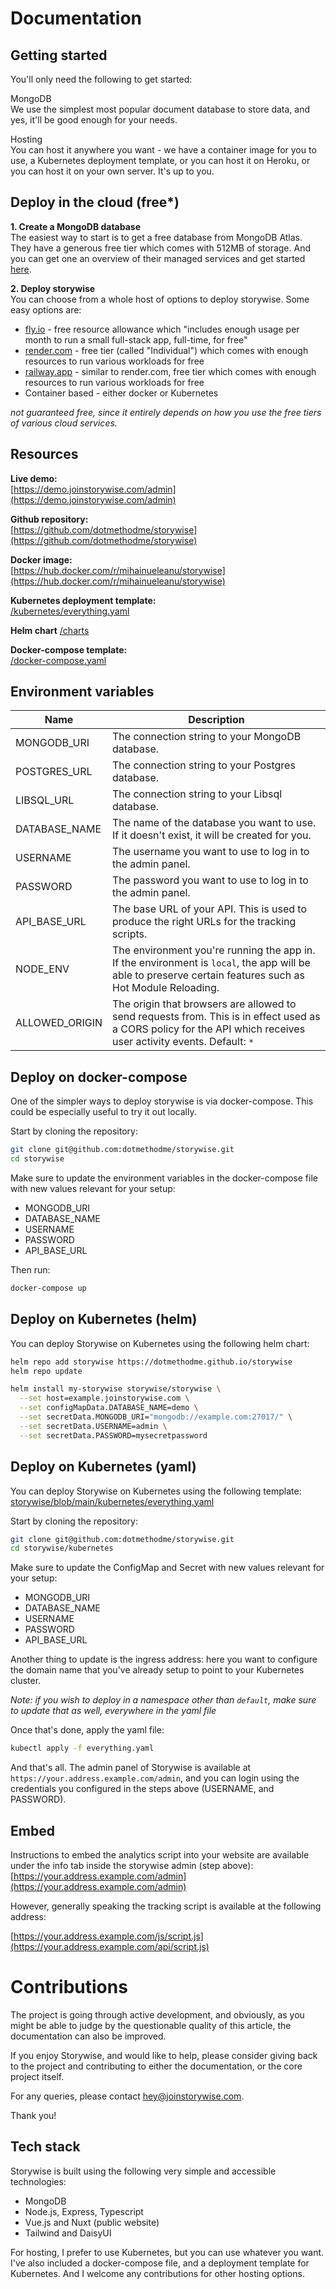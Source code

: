 # Documentation

## Getting started

You'll only need the following to get started:

MongoDB  
We use the simplest most popular document database to store data, and yes, it'll be good enough for your needs.

Hosting  
You can host it anywhere you want - we have a container image for you to use, a Kubernetes deployment template, or you can host it on Heroku, or you can host it on your own server. It's up to you.

## Deploy in the cloud (free*)

**1. Create a MongoDB database**  
The easiest way to start is to get a free database from MongoDB Atlas. They have a generous free tier which comes with 512MB of storage. And you can get one an overview of their managed services and get started [here](https://www.mongodb.com/pricing).

**2. Deploy storywise**  
You can choose from a whole host of options to deploy storywise. Some easy options are:
- [fly.io](https://fly.io/) - free resource allowance which "includes enough usage per month to run a small full-stack app, full-time, for free"
- [render.com](https://render.com/) - free tier (called "Individual") which comes with enough resources to run various workloads for free
- [railway.app](https://railway.app/) - similar to render.com, free tier which comes with enough resources to run various workloads for free
- Container based - either docker or Kubernetes

*not guaranteed free, since it entirely depends on how you use the free tiers of various cloud services.*

## Resources

**Live demo:**  
[https://demo.joinstorywise.com/admin](https://demo.joinstorywise.com/admin)  

**Github repository:**  
[https://github.com/dotmethodme/storywise](https://github.com/dotmethodme/storywise)

**Docker image:**  
[https://hub.docker.com/r/mihainueleanu/storywise](https://hub.docker.com/r/mihainueleanu/storywise)

**Kubernetes deployment template:**  
[/kubernetes/everything.yaml](https://github.com/dotmethodme/storywise/blob/main/kubernetes/everything.yaml)

**Helm chart**
[/charts](https://github.com/dotmethodme/storywise/blob/main/charts)

**Docker-compose template:**  
[/docker-compose.yaml](https://github.com/dotmethodme/storywise/blob/main/docker-compose.yaml)

## Environment variables

| Name           | Description                                                                                                                                                       |
| -------------- | ----------------------------------------------------------------------------------------------------------------------------------------------------------------- |
| MONGODB_URI    | The connection string to your MongoDB database.                                                                                                                   |
| POSTGRES_URL   | The connection string to your Postgres database.                                                                                                                  |
| LIBSQL_URL     | The connection string to your Libsql database.                                                                                                                    |
| DATABASE_NAME  | The name of the database you want to use. If it doesn't exist, it will be created for you.                                                                        |
| USERNAME       | The username you want to use to log in to the admin panel.                                                                                                        |
| PASSWORD       | The password you want to use to log in to the admin panel.                                                                                                        |
| API_BASE_URL   | The base URL of your API. This is used to produce the right URLs for the tracking scripts.                                                                        |
| NODE_ENV       | The environment you're running the app in. If the environment is `local`, the app will be able to preserve certain features such as Hot Module Reloading.         |
| ALLOWED_ORIGIN | The origin that browsers are allowed to send requests from. This is in effect used as a CORS policy for the API which receives user activity events. Default: `*` |

## Deploy on docker-compose

One of the simpler ways to deploy storywise is via docker-compose. This could be especially useful to try it out locally.

Start by cloning the repository:

```sh
git clone git@github.com:dotmethodme/storywise.git
cd storywise
```


Make sure to update the environment variables in the docker-compose file with new values relevant for your setup:

- MONGODB_URI
- DATABASE_NAME
- USERNAME
- PASSWORD
- API_BASE_URL

Then run:

```sh
docker-compose up
```

## Deploy on Kubernetes (helm)

You can deploy Storywise on Kubernetes using the following helm chart:

```sh
helm repo add storywise https://dotmethodme.github.io/storywise
helm repo update

helm install my-storywise storywise/storywise \
  --set host=example.joinstorywise.com \
  --set configMapData.DATABASE_NAME=demo \
  --set secretData.MONGODB_URI="mongodb://example.com:27017/" \
  --set secretData.USERNAME=admin \
  --set secretData.PASSWORD=mysecretpassword
```

## Deploy on Kubernetes (yaml)

You can deploy Storywise on Kubernetes using the following template:
[storywise/blob/main/kubernetes/everything.yaml](https://github.com/dotmethodme/storywise/blob/main/kubernetes/everything.yaml)

Start by cloning the repository:

```sh
git clone git@github.com:dotmethodme/storywise.git
cd storywise/kubernetes
```


Make sure to update the ConfigMap and Secret with new values relevant for your setup:

- MONGODB_URI
- DATABASE_NAME
- USERNAME
- PASSWORD
- API_BASE_URL

Another thing to update is the ingress address: here you want to configure the domain name that you've already setup to point to your Kubernetes cluster.

*Note: if you wish to deploy in a namespace other than `default`, make sure to update that as well, everywhere in the yaml file*

Once that's done, apply the yaml file:

```sh
kubectl apply -f everything.yaml
```


And that's all. The admin panel of Storywise is available at `https://your.address.example.com/admin`, and you can login using the credentials you configured in the steps above (USERNAME, and PASSWORD).

## Embed

Instructions to embed the analytics script into your website are available under the info tab inside the storywise admin (step above):
[https://your.address.example.com/admin](https://your.address.example.com/admin)

However, generally speaking the tracking script is available at the following address:

[https://your.address.example.com/js/script.js](https://your.address.example.com/api/script.js)

<div class="my-10"></div>

# Contributions
The project is going through active development, and obviously, as you might be able to judge by the questionable quality of this article, the documentation can also be improved.

If you enjoy Storywise, and would like to help, please consider giving back to the project and contributing to either the documentation, or the core project itself.

For any queries, please contact [hey@joinstorywise.com](mailto:hey@joinstorywise.com).

Thank you!



## Tech stack

Storywise is built using the following very simple and accessible technologies:
- MongoDB
- Node.js, Express, Typescript
- Vue.js and Nuxt (public website)
- Tailwind and DaisyUI

For hosting, I prefer to use Kubernetes, but you can use whatever you want. I've also included a docker-compose file, and a deployment template for Kubernetes. And I welcome any contributions for other hosting options.


